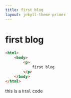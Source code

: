 ```yaml
---
title: first blog
layout: jekyll-theme-primer
---
```

# first blog
```html
<html>
	<body>
		<p>
			first blog
		</p>
	</body>
</html>

```
this is a `html` code
